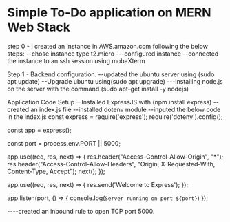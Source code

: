 # Simple To-Do application on MERN Web Stack
step 0 - I created an instance in AWS.amazon.com following the below steps:
--chose instance type t2.micro
---configured instance
--connected the instance to an ssh session using mobaXterm

Step 1 - Backend configuration.
--updated the ubuntu server using (sudo apt update)
--Upgrade ubuntu using(sudo apt upgrade)
---installing node.js on the server with the command (sudo apt-get install -y nodejs)

Application Code Setup
--Installed ExpressJS with (npm install express)
--created an index.js file
--installed dotenv module
--inputed the below code in the index.js 
const express = require('express');
require('dotenv').config();

const app = express();

const port = process.env.PORT || 5000;

app.use((req, res, next) => {
res.header("Access-Control-Allow-Origin", "\*");
res.header("Access-Control-Allow-Headers", "Origin, X-Requested-With, Content-Type, Accept");
next();
});

app.use((req, res, next) => {
res.send('Welcome to Express');
});

app.listen(port, () => {
console.log(`Server running on port ${port}`)
});

----created an inbound rule to open TCP port 5000.
